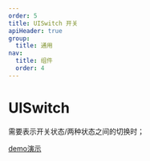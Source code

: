 ```yaml
---
order: 5
title: UISwitch 开关
apiHeader: true
group:
  title: 通用
nav:
  title: 组件
  order: 4
---
```


# UISwitch

需要表示开关状态/两种状态之间的切换时；

[demo演示](https://www.figma.com/proto/krDLmYQcKVgL8ICib2dWt7/%E5%BD%B1%E5%88%80-OS25?node-id=40001835-82332&p=f&viewport=1362%2C351%2C0.82&t=BmJU8ZGafJxd7e7f-0&scaling=min-zoom&content-scaling=fixed&starting-point-node-id=40001911%3A21654&fuid=1272846533367774791)

<code src="./example/demo1.tsx"></code>
